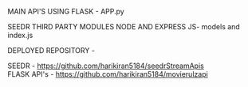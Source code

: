 MAIN API'S USING FLASK - APP.py

SEEDR THIRD PARTY MODULES NODE AND EXPRESS JS- models and index.js

DEPLOYED REPOSITORY - 

SEEDR - <link>  https://github.com/harikiran5184/seedrStreamApis  </link> <br />
FLASK API's - <link>  https://github.com/harikiran5184/movierulzapi  </link>
